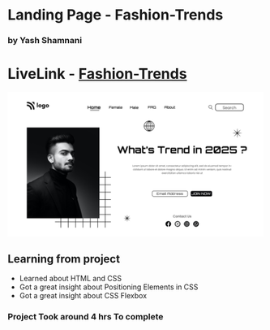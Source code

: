 # Landing Page -  Fashion-Trends

### by Yash Shamnani 

# LiveLink - [Fashion-Trends](https://fashion-trends11.netlify.app/)


![img](1.png)

## Learning from project

- Learned about HTML and CSS
-  Got a great insight about Positioning Elements in CSS
- Got a great insight about CSS Flexbox


### Project Took around 4 hrs To complete 